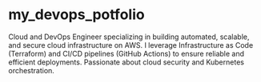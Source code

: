 # my_devops_potfolio
Cloud and DevOps Engineer specializing in building automated, scalable, and secure cloud infrastructure on AWS. I leverage Infrastructure as Code (Terraform) and CI/CD pipelines (GitHub Actions) to ensure reliable and efficient deployments. Passionate about cloud security and Kubernetes orchestration.
